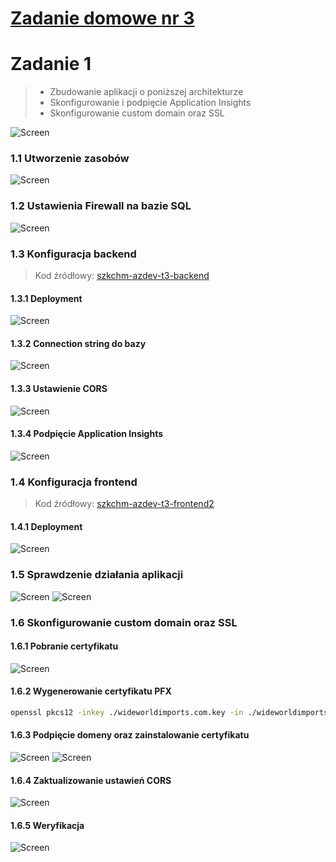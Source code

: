 # [Zadanie domowe nr 3](https://szkolachmury.pl/microsoft-azure-software-development/tydzien-2-uzycie-uslug-paas-do-tworzenia-aplikacji-webowych/lekcja-5/)

# Zadanie 1

> * Zbudowanie aplikacji o poniższej architekturze
> * Skonfigurowanie i podpięcie Application Insights
> * Skonfigurowanie custom domain oraz SSL

![Screen](./img/20210220180646.jpg "Screen")


### 1.1 Utworzenie zasobów

![Screen](./img/20210220201026.jpg "Screen")

### 1.2 Ustawienia Firewall na bazie SQL
![Screen](./img/20210220201221.jpg "Screen")

### 1.3 Konfiguracja backend
> Kod źródłowy: [szkchm-azdev-t3-backend](https://github.com/bpelikan/szkchm-azdev-t3-backend/tree/tydzien2)

#### 1.3.1 Deployment
![Screen](./img/20210220201445.jpg "Screen")

#### 1.3.2 Connection string do bazy
![Screen](./img/20210220201326.jpg "Screen")

#### 1.3.3 Ustawienie CORS
![Screen](./img/20210220201401.jpg "Screen")

#### 1.3.4 Podpięcie Application Insights
![Screen](./img/20210301182235.jpg "Screen")


### 1.4 Konfiguracja frontend
> Kod źródłowy: [szkchm-azdev-t3-frontend2](https://github.com/bpelikan/szkchm-azdev-t3-frontend2/tree/tydzien2)

#### 1.4.1 Deployment
![Screen](./img/20210220201506.jpg "Screen")


### 1.5 Sprawdzenie działania aplikacji
![Screen](./img/20210220202007.jpg "Screen")
![Screen](./img/20210220202440.jpg "Screen")

### 1.6 Skonfigurowanie custom domain oraz SSL

#### 1.6.1 Pobranie certyfikatu
![Screen](./img/20210301211907.jpg "Screen")

#### 1.6.2 Wygenerowanie certyfikatu PFX
```bash
openssl pkcs12 -inkey ./wideworldimports.com.key -in ./wideworldimports.com.pem -export -out ./wideworldimports.com.pfx
```

#### 1.6.3 Podpięcie domeny oraz zainstalowanie certyfikatu
![Screen](./img/20210301212115.jpg "Screen")
![Screen](./img/20210301212139.jpg "Screen")

#### 1.6.4 Zaktualizowanie ustawień CORS
![Screen](./img/20210301212522.jpg "Screen")

#### 1.6.5 Weryfikacja
![Screen](./img/20210301212615.jpg "Screen")